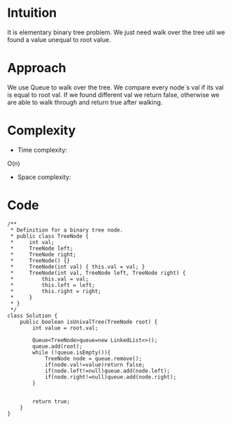 # Intuition
<!-- Describe your first thoughts on how to solve this problem. -->
It is elementary binary tree problem. We just need walk over the tree util we found a value unequal to root value.
# Approach
<!-- Describe your approach to solving the problem. -->
We use Queue to walk over the tree. We compare every node`s val if its val is equal to root val. If we found different val we return false, otherwise we are able to walk through and return true after walking.
# Complexity
- Time complexity:
<!-- Add your time complexity here, e.g. $$O(n)$$ -->
O(n)
- Space complexity:
<!-- Add your space complexity here, e.g. $$O(n)$$ -->

# Code
```
/**
 * Definition for a binary tree node.
 * public class TreeNode {
 *     int val;
 *     TreeNode left;
 *     TreeNode right;
 *     TreeNode() {}
 *     TreeNode(int val) { this.val = val; }
 *     TreeNode(int val, TreeNode left, TreeNode right) {
 *         this.val = val;
 *         this.left = left;
 *         this.right = right;
 *     }
 * }
 */
class Solution {
    public boolean isUnivalTree(TreeNode root) {
        int value = root.val;

        Queue<TreeNode>queue=new LinkedList<>();
        queue.add(root);
        while (!queue.isEmpty()){
            TreeNode node = queue.remove();
            if(node.val!=value)return false;
            if(node.left!=null)queue.add(node.left);
            if(node.right!=null)queue.add(node.right);
        }


        return true;
    }
}
```